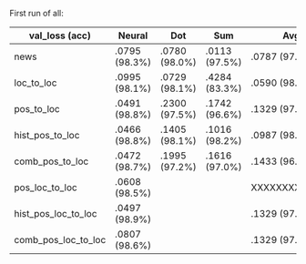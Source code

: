 First run of all:

| val_loss (acc)      | Neural        | Dot           | Sum           | Avg           | Max           |
|---------------------|---------------|---------------|---------------|---------------|---------------|
| news                | .0795 (98.3%) | .0780 (98.0%) | .0113 (97.5%) | .0787 (97.8%) | .0844 (97.8%) |
| loc_to_loc          | .0995 (98.1%) | .0729 (98.1%) | .4284 (83.3%) | .0590 (98.8%) | XXXXXXXXXXXXX |
| pos_to_loc          | .0491 (98.8%) | .2300 (97.5%) | .1742 (96.6%) | .1329 (97.4%) | XXXXXXXXXXXXX |
| hist_pos_to_loc     | .0466 (98.8%) | .1405 (98.1%) | .1016 (98.2%) | .0987 (98.3%) | .0794 (98.1%) |
| comb_pos_to_loc     | .0472 (98.7%) | .1995 (97.2%) | .1616 (97.0%) | .1433 (96.5%) | .1567 (95.6%) |
| pos_loc_to_loc      | .0608 (98.5%) |               |               | XXXXXXXXXXXXX | XXXXXXXXXXXXX |
| hist_pos_loc_to_loc | .0497 (98.9%) |               |               | .1329 (97.4%) | XXXXXXXXXXXXX |
| comb_pos_loc_to_loc | .0807 (98.6%) |               |               | .1329 (97.4%) | XXXXXXXXXXXXX |